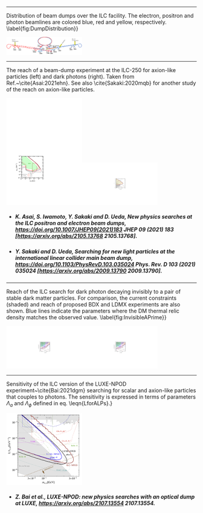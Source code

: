 
 
-----
Distribution of beam dumps over the ILC facility. The electron, positron and photon beamlines are colored blue, red and yellow, respectively. \label{fig:DumpDistribution}}
 
[<img src="figures/BeamDumpDistribution-2.png" width="200" />](figures/BeamDumpDistribution-2.png)



 
-----
The reach of a beam-dump experiment at the ILC-250 for axion-like particles (left) and dark photons (right). Taken from Ref.~\cite{Asai:2021ehn}. See also \cite{Sakaki:2020mqb} for another study of the reach on axion-like particles.
 
[<img src="figures/ALPs_ILC.png" width="200" />](figures/ALPs_ILC.pdf)[<img src="figures/dark_ele.png" width="200" />](figures/dark_ele.pdf)

- ##### K. Asai, S. Iwamoto, Y. Sakaki and D. Ueda, New physics searches at the ILC positron and electron beam dumps, https://doi.org/10.1007/JHEP09(2021)183 JHEP   09 (2021) 183 [https://arxiv.org/abs/2105.13768  2105.13768].  

- ##### Y. Sakaki and D. Ueda, Searching for new light particles at the international linear collider main beam dump, https://doi.org/10.1103/PhysRevD.103.035024 Phys. Rev. D   103 (2021) 035024 [https://arxiv.org/abs/2009.13790  2009.13790].  



 
-----
Reach of the ILC search for dark photon decaying invisibly to a pair of stable dark matter particles. For comparison, the current constraints (shaded) and reach of proposed BDX and LDMX experiments are also shown. Blue lines indicate the parameters where the DM thermal relic density matches the observed value. \label{fig:InvisibleAPrime}}
 
[<img src="figures/ele_ele_1_daiki.png" width="200" />](figures/ele_ele_1_daiki.pdf)[<img src="figures/pos_ele_1_daiki.png" width="200" />](figures/pos_ele_1_daiki.pdf)



 
-----
Sensitivity of the ILC version of the LUXE-NPOD experiment~\cite{Bai:2021dgm} searching for scalar and axion-like particles that couples to photons.  The sensitivity is expressed in terms of parameters $\Lambda_a$ and $\Lambda_\phi$ defined in eq. \leqn{LforALPs}.}
 
[<img src="figures/LUXILC.png" width="200" />](figures/LUXILC.png)

- ##### Z. Bai et al., LUXE-NPOD: new physics searches with an optical dump at LUXE,  https://arxiv.org/abs/2107.13554  2107.13554.  


